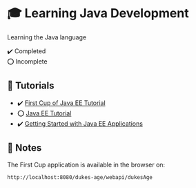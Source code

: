 # :mortar_board: Learning Java Development

Learning the Java language

:heavy_check_mark: Completed  
:o: Incomplete

## :beginner: Tutorials

- :heavy_check_mark: [First Cup of Java EE Tutorial](https://javaee.github.io/firstcup/)
- :o: [Java EE Tutorial](https://javaee.github.io/tutorial/)
- :heavy_check_mark: [Getting Started with Java EE Applications](https://netbeans.apache.org/tutorial/main/kb/docs/javaee/javaee-gettingstarted/)

## :page_facing_up: Notes

The First Cup application is available in the browser on:

`http://localhost:8080/dukes-age/webapi/dukesAge`
